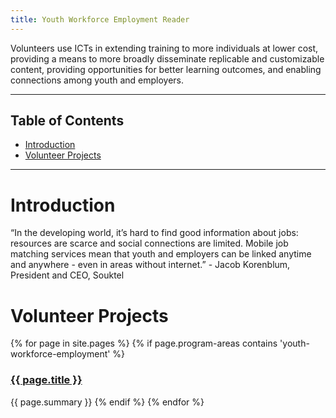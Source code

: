 ```yaml
---
title: Youth Workforce Employment Reader
---
```


<p class="lead">Volunteers use ICTs in extending training to more individuals at lower cost, providing a means to more broadly disseminate replicable and customizable content, providing opportunities for better learning outcomes, and enabling connections among youth and employers.</p>



___



## Table of Contents

- [Introduction](#introduction)
- [Volunteer Projects](#volunteer-projects)



___



# Introduction

“In the developing world, it’s hard to find good information about jobs: resources are scarce and social connections are limited. Mobile job matching services mean that youth and employers can be linked anytime and anywhere - even in areas without internet.” - Jacob Korenblum, President and CEO, Souktel



# Volunteer Projects

{% for page in site.pages %}
{% if page.program-areas contains 'youth-workforce-employment' %}  
### [{{ page.title }}]({{page.url}})
{{ page.summary }}
{% endif %}
{% endfor %}